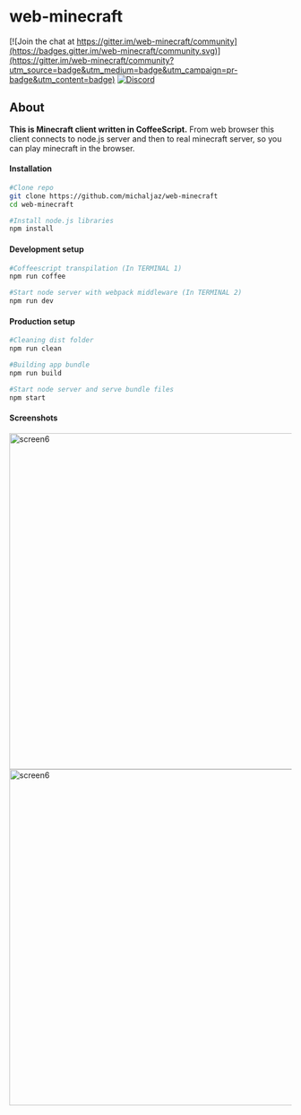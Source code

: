 # web-minecraft

[![Join the chat at https://gitter.im/web-minecraft/community](https://badges.gitter.im/web-minecraft/community.svg)](https://gitter.im/web-minecraft/community?utm_source=badge&utm_medium=badge&utm_campaign=pr-badge&utm_content=badge)
[![Discord](https://img.shields.io/badge/chat-on%20discord-brightgreen.svg)](https://discord.gg/h6DQzDx2G7)


## About

**This is Minecraft client written in CoffeeScript.** From web browser this client connects to node.js server and then to real minecraft server, so you can play minecraft in the browser.

<i>
</i>

#### Installation
```bash
#Clone repo
git clone https://github.com/michaljaz/web-minecraft
cd web-minecraft

#Install node.js libraries
npm install

```
#### Development setup

```bash
#Coffeescript transpilation (In TERMINAL 1)
npm run coffee

#Start node server with webpack middleware (In TERMINAL 2)
npm run dev

```

#### Production setup
```bash
#Cleaning dist folder
npm run clean

#Building app bundle
npm run build

#Start node server and serve bundle files
npm start

```

#### Screenshots

[<img src="https://i.ibb.co/bgVgNRM/screen7.png" alt="screen6" width="600">](https://i.ibb.co/bgVgNRM/screen7.png)
[<img src="https://i.ibb.co/Snq5b56/screen.png" alt="screen6" width="600">](https://i.ibb.co/Snq5b56/screen.png)
